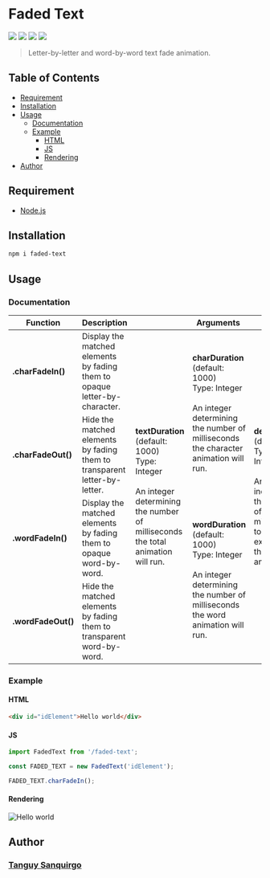 # Faded Text
![](https://img.shields.io/npm/dt/faded-text)
![](https://img.shields.io/npm/v/faded-text)
![](https://img.shields.io/npm/collaborators/faded-text)
![](https://img.shields.io/github/package-json/v/knouy/faded-text)
> Letter-by-letter and word-by-word text fade animation.
## Table of Contents
* [Requirement](#requirement)
* [Installation](#installation)
* [Usage](#usage)
  * [Documentation](#documentation)
  * [Example](#example)
    * [HTML](#html)
    * [JS](#js)
    * [Rendering](#rendering)
* [Author](#author)
## Requirement
* [Node.js](https://nodejs.org/)
## Installation
```bash
npm i faded-text
```
## Usage
### Documentation
<table>
    <thead>
        <tr>
            <th>Function</th>
            <th>Description</th>
            <th colspan="3">Arguments</th>
        </tr>
    </thead>
    <tbody>
        <tr>
            <td><b>.charFadeIn()</b></td>
            <td>Display the matched elements by fading them to opaque letter-by-character.</td>
            <td rowspan="4">
                <b>textDuration</b><br>
                (default: 1000)<br>
                Type: Integer<br>
                <br>
                An integer determining the number of milliseconds the total animation will run.
            </td>
            <td rowspan="2">
                <b>charDuration</b><br>
                (default: 1000)<br>
                Type: Integer<br>
                <br>
                An integer determining the number of milliseconds the character animation will run.
            </td>
            <td rowspan="4">
                <b>delay</b><br>
                (default: 0)<br>
                Type: Integer<br>
                <br>
                An integer indicating the number of milliseconds to delay execution of the animation.
            </td>
        </tr>
        <tr>
            <td><b>.charFadeOut()</b></td>
            <td>Hide the matched elements by fading them to transparent letter-by-letter.</td>
        </tr>
        <tr>
            <td><b>.wordFadeIn()</b></td>
            <td>Display the matched elements by fading them to opaque word-by-word.</td>
            <td rowspan="2">
                <b>wordDuration</b><br>
                (default: 1000)<br>
                Type: Integer<br>
                <br>
                An integer determining the number of milliseconds the word animation will run.
            </td>
        </tr>
        <tr>
            <td><b>.wordFadeOut()</b></td>
            <td>Hide the matched elements by fading them to transparent word-by-word.</td>
        </tr>
    </tbody>
</table>

### Example
#### HTML
```html
<div id="idElement">Hello world</div>
```
#### JS
```js
import FadedText from '/faded-text';

const FADED_TEXT = new FadedText('idElement');

FADED_TEXT.charFadeIn();
```
#### Rendering
![Hello world](https://raw.githubusercontent.com/knouy/faded-text/master/hello-world.gif)
## Author
### [Tanguy Sanquirgo](https://github.com/knouy)
